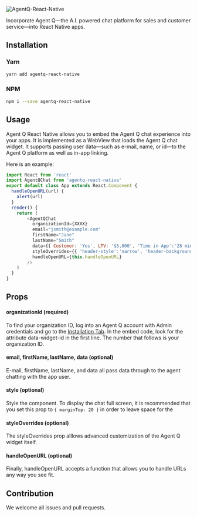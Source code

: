 ![AgentQ-React-Native](https://s3.amazonaws.com/aq-assets/images/agent_Q_small_email.png)

Incorporate Agent Q—the A.I. powered chat platform for sales and customer service—into React Native apps.

## Installation

### Yarn

```bash
yarn add agentq-react-native
```

### NPM

```bash
npm i --save agentq-react-native
```

## Usage

Agent Q React Native allows you to embed the Agent Q chat experience into your apps. It is implemented as a WebView that loads the Agent Q chat widget. It supports passing user data—such as e-mail, name, or id—to the Agent Q platform as well as in-app linking.

Here is an example:

```javascript
import React from 'react'
import AgentQChat from 'agentq-react-native'
export default class App extends React.Component {
  handleOpenURL(url) {
    alert(url)
  }
  render() {
    return (
        <AgentQChat
          organizationId={XXXX}
          email="jsmith@example.com"
          firstName="Jane"
          lastName="Smith"
          data={{ Customer: 'Yes', LTV: '$5,800', 'Time in App':'28 min' }}
          styleOverrides={{ 'header-style':'narrow', 'header-background-color':'rgb(75,75,75)' }}
          handleOpenURL={this.handleOpenURL}
        />
    )
  }
}
```

## Props

#### organizationId (required)

 To find your organization ID, log into an Agent Q account with Admin credentials and go to the [Installation Tab](https://agentq.ai/account?tab=Installation). In the embed code, look for the attribute data-widget-id in the first line. The number that follows is your organization ID.

#### email, firstName, lastName, data (optional)

E-mail, firstName, lastName, and data all pass data through to the agent chatting with the app user.

#### style (optional)

Style the component. To display the chat full screen, it is recommended that you set this prop to `{ marginTop: 20 }` in order to leave space for the 

#### styleOverrides (optional)

The styleOverrides prop alllows advanced customization of the Agent Q widget itself.

#### handleOpenURL (optional)

Finally, handleOpenURL accepts a function that allows you to handle URLs any way you see fit.

## Contribution

We welcome all issues and pull requests.